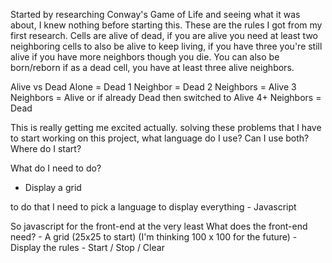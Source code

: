 Started by researching Conway's Game of Life and seeing what it was about, I knew nothing before starting this. 
These are the rules I got from my first research. Cells are alive of dead, if you are alive you need at least two neighboring cells to also be alive to keep living, if you have three you're still alive if you have more neighbors though you die. You can also be born/reborn if as a dead cell, you have at least three alive neighbors.

Alive vs Dead
Alone = Dead
1 Neighbor = Dead
2 Neighbors = Alive
3 Neighbors = Alive or if already Dead then switched to Alive
4+ Neighbors = Dead

This is really getting me excited actually. solving these problems that I have to start working on this project, what language do I use? Can I use both? Where do I start?

What do I need to do?
- Display a grid

to do that I need to
pick a language to display everything
    - Javascript

So javascript for the front-end at the very least
What does the front-end need?
    - A grid (25x25 to start) (I'm thinking 100 x 100 for the future)
    - Display the rules
    - Start / Stop / Clear 
